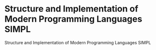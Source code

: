 # Structure and Implementation of Modern Programming Languages SIMPL
 Structure and Implementation of Modern Programming Languages SIMPL
